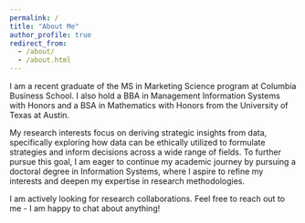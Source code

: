 ```yaml
---
permalink: /
title: "About Me"
author_profile: true
redirect_from: 
  - /about/
  - /about.html
---
```


I am a recent graduate of the MS in Marketing Science program at Columbia Business School. I also hold a BBA in Management Information Systems with Honors and a BSA in Mathematics with Honors from the University of Texas at Austin. 

My research interests focus on deriving strategic insights from data, specifically exploring how data can be ethically utilized to formulate strategies and inform decisions across a wide range of fields. To further pursue this goal, I am eager to continue my academic journey by pursuing a doctoral degree in Information Systems, where I aspire to refine my interests and deepen my expertise in research methodologies. 

I am actively looking for research collaborations. Feel free to reach out to me - I am happy to chat about anything! 
